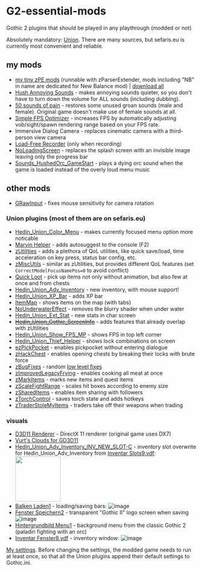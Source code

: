 # G2-essential-mods
Gothic 2 plugins that should be played in any playthrough (modded or not)

Absolutely mandatory: [Union](https://www.sefaris.eu/union/plugins). There are many sources, but sefaris.eu is currently most convenient and reliable.

## my mods
- [my tiny zPE mods](https://github.com/the-overdriven/G2-my-zPE-mods) (runnable with zParserExtender, mods including "NB" in name are dedicated for New Balance mod) | [download all](https://github.com/the-overdriven/G2-my-zPE-mods/archive/refs/heads/main.zip)
- [Hush Annoying Sounds](https://www.nexusmods.com/gothic2/mods/39) - makes annoying sounds quieter, so you don't have to turn down the volume for ALL sounds (including dubbing).
- [50 sounds of pain](https://www.nexusmods.com/gothic2/mods/48) - restores some unused groan sounds (male and female). Original game doesn't make use of female sounds at all.
- [Simple FPS Optimizer](https://www.nexusmods.com/gothic2/mods/89) - increases FPS by automatically adjusting vob/sight/spawn rendering range based on your FPS rate.
- Immersive Dialog Camera - replaces cinematic camera with a third-person view camera
- [Load-Free Recorder](https://www.nexusmods.com/gothic2/mods/90) (only when recording)
- [NoLoadingScreen](https://github.com/the-overdriven/g2-nb-install-guide/blob/main/plugins/NoLoadingScreen.vdf) - replaces the splash screen with an invisible image leaving only the progress bar
- [Sounds_HushedOrc_GameStart](https://github.com/the-overdriven/g2-nb-install-guide/blob/main/plugins/Sounds_HushedOrc_GameStart.mod) - plays a dying orc sound when the game is loaded instead of the overly loud menu music

## other mods
- [GRawInput](https://github.com/SaiyansKing/GRawInput/releases) - fixes mouse sensitivity for camera rotation

### Union plugins (most of them are on sefaris.eu)
- [Hedin_Union_Color_Menu](https://drive.google.com/drive/folders/1T_ADIdlwvWruW6tzxgt1rIwKIlKUjaLm) - makes currently focused menu option more noticable
- [Marvin Helper](https://steamcommunity.com/sharedfiles/filedetails/?id=2847617433) - adds autosuggest to the console (F2)
- [zUtilities](https://sefaris.eu/union/plugins) - adds a plethora of QoL utilities, like quick save/load, time acceleration on key press, status bar config, etc.
- [zMiscUtils](https://sefaris.eu/union/plugins) - similar as zUtilities, but provides different QoL features (set `CorrectModelFocusNamePos=0` to avoid conflict)
- [Quick Loot](https://www.sefaris.eu/union/plugins) - pick up items not only without animation, but also few at once and from chests
- [Hedin_Union_Adv_Inventory](https://www.sefaris.eu/union/plugins) - new inventory, with mouse support!
- [Hedin_Union_XP_Bar](https://www.sefaris.eu/union/plugins) - adds XP bar
- [ItemMap](https://www.sefaris.eu/union/plugins) - shows items on the map (with tabs)
- [NoUnderwaterEffect](https://www.sefaris.eu/union/plugins) - removes the blurry shader when under water
- [Hedin_Union_Ext_Stat](https://www.sefaris.eu/union/plugins) - new stats in char screen
- ~~[Hedin_Union_Gothic_ScreenInfo](https://www.sefaris.eu/union/plugins)~~ - adds features that already overlap with zUtilities
- [Hedin_Union_Show_FPS_MP](https://www.sefaris.eu/union/plugins) - shows FPS in top left corner
- [Hedin_Union_Thief_Helper](https://www.sefaris.eu/union/plugins) - shows lock combinations on screen
- [ezPickPocket](https://www.sefaris.eu/union/plugins) - enables pickpocket without entering dialogue
- [zHackChest](https://www.sefaris.eu/union/plugins) - enables opening chests by breaking their locks with brute force
- [zBugFixes](https://www.sefaris.eu/union/plugins) - random [low level fixes](https://steamcommunity.com/sharedfiles/filedetails/?id=2849396194)
- [zImprovedLegacyFrying](https://www.sefaris.eu/union/plugins) - enables cooking all meat at once
- [zMarkItems](https://www.sefaris.eu/union/plugins) - marks new items and quest items
- [zScaleFightRange](https://www.sefaris.eu/union/plugins) - scales hit boxes according to enemy size
- [zSharedItems](https://www.sefaris.eu/union/plugins) - enables item sharing with followers
- [zTorchControl](https://www.sefaris.eu/union/plugins) - saves torch state and adds hotkeys
- [zTraderStoleMyItems](https://www.sefaris.eu/union/plugins) - traders take off their weapons when trading

### visuals
- [D3D11 Renderer](https://github.com/SaiyansKing/GD3D11) - DirectX 11 renderer (original game uses DX7)
- [Vurt's Clouds for GD3D11](https://www.nexusmods.com/gothic2/mods/95)
- [Hedin_Union_Adv_Inventory_INV_NEW_SLOT-C](https://github.com/the-overdriven/G2-essential-mods/blob/main/vdf/Hedin_Union_Adv_Inventory_INV_NEW_SLOT-C.vdf) - inventory slot overwrite for Hedin_Union_Adv_Inventory from [Inventar Slots9.vdf](https://github.com/the-overdriven/G2-essential-mods/blob/main/vdf/%5BDesign%5D%20Inventar%20Slots9.vdf): <img src="https://github.com/user-attachments/assets/76ab5e8e-bc05-4525-b490-2a6f81a8d8b4" width="120px">
- [Balken Laden1](https://github.com/the-overdriven/G2-essential-mods/blob/main/vdf/%5BDesign%5D%20Balken%20Laden1.vdf) - loading/saving bars:
![image](https://github.com/user-attachments/assets/599d3d24-b94f-407a-a9b4-fba9bd16aa74)
- [Fenster Speichern2](https://github.com/the-overdriven/G2-essential-mods/blob/main/vdf/%5BDesign%5D%20Fenster%20Speichern2.vdf) - transparent "Gothic II" logo screen when saving
![image](https://github.com/user-attachments/assets/c155fb8a-3bf6-40b9-9488-427ded990ee6)
- [Hintergrundbild Menu1](https://github.com/the-overdriven/G2-essential-mods/blob/main/vdf/%5BDesign%5D%20Hintergrundbild%20Menu1.vdf) - background menu from the classic Gothic 2 (paladin fighting with an orc)
- [Inventar Fenster8.vdf](https://github.com/the-overdriven/G2-essential-mods/blob/main/vdf/%5BDesign%5D%20Inventar%20Fenster8.vdf) - inventory window:
![image](https://github.com/user-attachments/assets/f0f03d23-6249-4920-b017-cfb56634b9b5)


[My settings](https://github.com/the-overdriven/G2-ini-fixer). Before changing the settings, the modded game needs to run at least once, so that all the Union plugins append their default settings to Gothic.ini.
